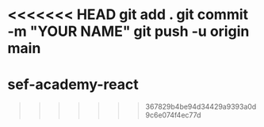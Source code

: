 <<<<<<< HEAD
git add .
git commit -m "YOUR NAME"
  git push -u origin main
=======
# sef-academy-react
>>>>>>> 367829b4be94d34429a9393a0d9c6e074f4ec77d
